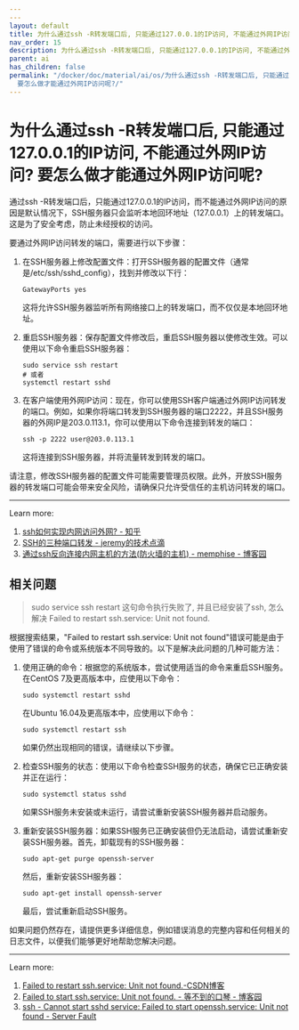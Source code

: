 ```yaml
---
---
layout: default
title: 为什么通过ssh -R转发端口后, 只能通过127.0.0.1的IP访问, 不能通过外网IP访问? 要怎么做才能通过外网IP访问呢?
nav_order: 15
description: 为什么通过ssh -R转发端口后, 只能通过127.0.0.1的IP访问, 不能通过外网IP访问? 要怎么做才能通过外网IP访问呢?
parent: ai
has_children: false
permalink: "/docker/doc/material/ai/os/为什么通过ssh -R转发端口后, 只能通过127.0.0.1的IP访问, 不能通过外网IP访问?
  要怎么做才能通过外网IP访问呢?/"
---
```


# 为什么通过ssh -R转发端口后, 只能通过127.0.0.1的IP访问, 不能通过外网IP访问? 要怎么做才能通过外网IP访问呢?

通过ssh -R转发端口后，只能通过127.0.0.1的IP访问，而不能通过外网IP访问的原因是默认情况下，SSH服务器只会监听本地回环地址（127.0.0.1）上的转发端口。这是为了安全考虑，防止未经授权的访问。

要通过外网IP访问转发的端口，需要进行以下步骤：

1. 在SSH服务器上修改配置文件：打开SSH服务器的配置文件（通常是/etc/ssh/sshd_config），找到并修改以下行：

   ```shell
   GatewayPorts yes
   ```

   这将允许SSH服务器监听所有网络接口上的转发端口，而不仅仅是本地回环地址。

2. 重启SSH服务器：保存配置文件修改后，重启SSH服务器以使修改生效。可以使用以下命令重启SSH服务器：

   ```shell
   sudo service ssh restart
   # 或者
   systemctl restart sshd
   ```

3. 在客户端使用外网IP访问：现在，你可以使用SSH客户端通过外网IP访问转发的端口。例如，如果你将端口转发到SSH服务器的端口2222，并且SSH服务器的外网IP是203.0.113.1，你可以使用以下命令连接到转发的端口：

   ```shell
   ssh -p 2222 user@203.0.113.1
   ```

   这将连接到SSH服务器，并将流量转发到转发的端口。

请注意，修改SSH服务器的配置文件可能需要管理员权限。此外，开放SSH服务器的转发端口可能会带来安全风险，请确保只允许受信任的主机访问转发的端口。

---
Learn more:

1. [ssh如何实现内网访问外网? - 知乎](https://www.zhihu.com/question/398993211)
2. [SSH的三种端口转发 - jeremy的技术点滴](https://jeremyxu2010.github.io/2018/12/ssh%E7%9A%84%E4%B8%89%E7%A7%8D%E7%AB%AF%E5%8F%A3%E8%BD%AC%E5%8F%91/)
3. [通过ssh反向连接内网主机的方法(防火墙的主机) - memphise - 博客园](https://www.cnblogs.com/memphise/articles/6472207.html)

## 相关问题

> sudo service ssh restart
这句命令执行失败了, 并且已经安装了ssh, 怎么解决
Failed to restart ssh.service: Unit not found.

根据搜索结果，"Failed to restart ssh.service: Unit not found"错误可能是由于使用了错误的命令或系统版本不同导致的。以下是解决此问题的几种可能方法：

1. 使用正确的命令：根据您的系统版本，尝试使用适当的命令来重启SSH服务。在CentOS 7及更高版本中，应使用以下命令：

   ```shell
   sudo systemctl restart sshd
   ```

   在Ubuntu 16.04及更高版本中，应使用以下命令：

   ```shell
   sudo systemctl restart ssh
   ```

   如果仍然出现相同的错误，请继续以下步骤。

2. 检查SSH服务的状态：使用以下命令检查SSH服务的状态，确保它已正确安装并正在运行：

   ```shell
   sudo systemctl status sshd
   ```

   如果SSH服务未安装或未运行，请尝试重新安装SSH服务器并启动服务。

3. 重新安装SSH服务器：如果SSH服务已正确安装但仍无法启动，请尝试重新安装SSH服务器。首先，卸载现有的SSH服务器：

   ```shell
   sudo apt-get purge openssh-server
   ```

   然后，重新安装SSH服务器：

   ```shell
   sudo apt-get install openssh-server
   ```

   最后，尝试重新启动SSH服务。

如果问题仍然存在，请提供更多详细信息，例如错误消息的完整内容和任何相关的日志文件，以便我们能够更好地帮助您解决问题。

---
Learn more:

1. [Failed to restart ssh.service: Unit not found.-CSDN博客](https://blog.csdn.net/u010433704/article/details/120057040)
2. [Failed to start ssh.service: Unit not found. - 等不到的口琴 - 博客园](https://www.cnblogs.com/Courage129/p/14073162.html)
3. [ssh - Cannot start sshd service: Failed to start openssh.service: Unit not found - Server Fault](https://serverfault.com/questions/904430/cannot-start-sshd-service-failed-to-start-openssh-service-unit-not-found)
